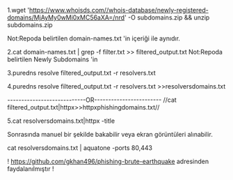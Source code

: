 1.wget 'https://www.whoisds.com//whois-database/newly-registered-domains/MjAyMy0wMi0xMC56aXA=/nrd' -O subdomains.zip && unzip subdomains.zip

Not:Repoda belirtilen domain-names.txt 'in içeriği ile aynıdır.

2.cat domain-names.txt | grep -f filter.txt >> filtered_output.txt
Not:Repoda belirtilen Newly Subdomains 'in

3.puredns resolve filtered_output.txt -r resolvers.txt 

4.puredns resolve filtered_output.txt -r resolvers.txt  >>resolversdomains.txt

----------------------------OR------------------------
//cat filtered_output.txt|httpx>>httpxphishingdomains.txt//

5.cat resolversdomains.txt|httpx -title

Sonrasında manuel bir şekilde bakabilir veya ekran görüntüleri alınabilir.

cat resolversdomains.txt | aquatone -ports 80,443


! https://github.com/gkhan496/phishing-brute-earthquake adresinden faydalanılmıştır !

